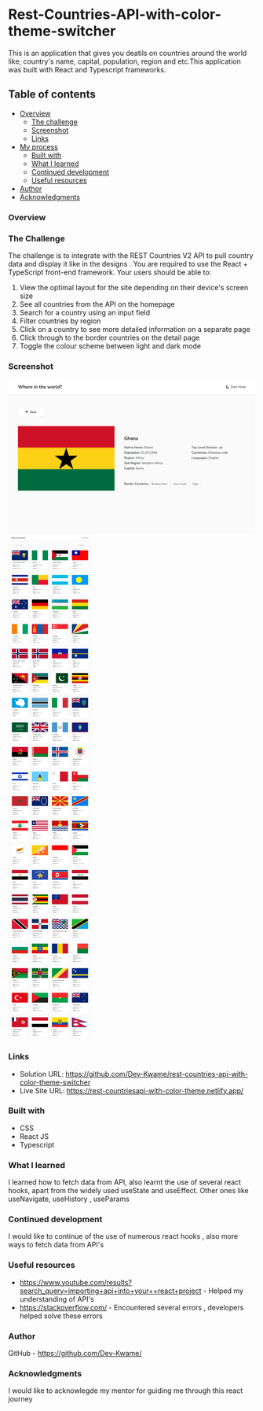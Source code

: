 # Rest-Countries-API-with-color-theme-switcher
This is an application that gives you deatils on countries around the world like; country's name, capital, population, region and etc.This application was built with React and Typescript frameworks.

## Table of contents

- [Overview](#overview)
  - [The challenge](#the-challenge)
  - [Screenshot](#screenshot)
  - [Links](#links)
- [My process](#my-process)
  - [Built with](#built-with)
  - [What I learned](#what-i-learned)
  - [Continued development](#continued-development)
  - [Useful resources](#useful-resources)
- [Author](#author)
- [Acknowledgments](#acknowledgments)




### Overview
### The Challenge
The challenge is to integrate with the REST Countries V2 API to pull country data and display it like in the designs . You are required to use the React + TypeScript front-end framework.
Your users should be able to:
1. View the optimal layout for the site depending on their device's screen size
2. See all countries from the API on the homepage
3. Search for a country using an input field
4. Filter countries by region
5. Click on a country to see more detailed information on a separate page
6. Click through to the border countries on the detail page
7. Toggle the colour scheme between light and dark mode

### Screenshot
![country details](rest-countries-api-with-color-theme-switcher/public/country_Ghana.png)
![country list](rest-countries-api-with-color-theme-switcher/public/country_list.png)


### Links
- Solution URL: https://github.com/Dev-Kwame/rest-countries-api-with-color-theme-switcher
- Live Site URL: https://rest-countriesapi-with-color-theme.netlify.app/


### Built with
  - CSS
  - React JS
  - Typescript


### What I learned
I learned how to fetch data from API, also learnt the use of several react hooks, apart from the widely used useState and useEffect. Other ones like useNavigate, useHistory , useParams

### Continued development
I would like to continue of the use of numerous react hooks , also more ways to fetch data from API's

### Useful resources
-  https://www.youtube.com/results?search_query=importing+api+into+your++react+project - Helped my understanding of API's
-  https://stackoverflow.com/ - Encountered several errors , developers helped solve these errors

### Author
GitHub - https://github.com/Dev-Kwame/

### Acknowledgments
I would like to acknowlegde my mentor for guiding me through this react journey

